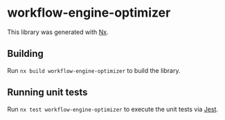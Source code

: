 # workflow-engine-optimizer

This library was generated with [Nx](https://nx.dev).

## Building

Run `nx build workflow-engine-optimizer` to build the library.

## Running unit tests

Run `nx test workflow-engine-optimizer` to execute the unit tests via [Jest](https://jestjs.io).
